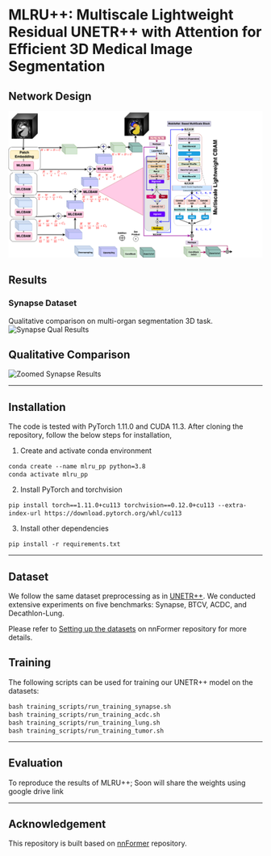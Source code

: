 # MLRU++: Multiscale Lightweight Residual UNETR++ with Attention for Efficient 3D Medical Image Segmentation


## Network Design
![MLRU++ Network](media/MLRU.drawio.png)


## Results
### Synapse Dataset
Qualitative comparison on multi-organ segmentation 3D task.
![Synapse Qual Results](media/MLUN++.png)

## Qualitative Comparison
![Zoomed Synapse Results](media/comp.png)





<hr />

## Installation
The code is tested with PyTorch 1.11.0 and CUDA 11.3. After cloning the repository, follow the below steps for installation,

1. Create and activate conda environment
```shell
conda create --name mlru_pp python=3.8
conda activate mlru_pp
```
2. Install PyTorch and torchvision
```shell
pip install torch==1.11.0+cu113 torchvision==0.12.0+cu113 --extra-index-url https://download.pytorch.org/whl/cu113
```
3. Install other dependencies
```shell
pip install -r requirements.txt
```
<hr />


## Dataset
We follow the same dataset preprocessing as in [UNETR++](https://github.com/Amshaker/unetr_plus_plus). We conducted extensive experiments on five benchmarks: Synapse, BTCV, ACDC, and Decathlon-Lung. 



 
Please refer to [Setting up the datasets](https://github.com/282857341/nnFormer) on nnFormer repository for more details.

## Training
The following scripts can be used for training our UNETR++ model on the datasets:
```shell
bash training_scripts/run_training_synapse.sh
bash training_scripts/run_training_acdc.sh
bash training_scripts/run_training_lung.sh
bash training_scripts/run_training_tumor.sh
```

<hr />

## Evaluation

To reproduce the results of MLRU++;
Soon will share the weights using google drive link



<hr />

## Acknowledgement
This repository is built based on [nnFormer](https://github.com/282857341/nnFormer) repository.


